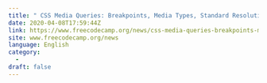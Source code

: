 ```yaml
---
title: " CSS Media Queries: Breakpoints, Media Types, Standard Resolutions, and More "
date: 2020-04-08T17:59:44Z
link: https://www.freecodecamp.org/news/css-media-queries-breakpoints-media-types-standard-resolutions-and-more/?utm_medium=RSS&utm_source=news.12bit.vn
site: www.freecodecamp.org/news
language: English
category:
  -   
draft: false
---
```

